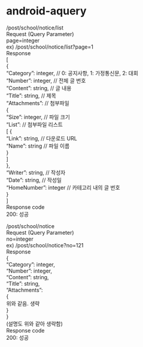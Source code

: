 # android-aquery

/post/school/notice/list  
Request (Query Parameter)  
page=integer  
ex) /post/school/notice/list?page=1  
Response  
[  
{  
  “Category”: integer,		// 0: 공지사항, 1: 가정통신문, 2: 대회  
  “Number”: integer,		// 전체 글 번호  
  “Content”: string,		// 글 내용  
  “Title”: string,		// 제목  
  “Attachments”:		// 첨부파일  
  {  
    “Size”: integer,		// 파일 크기  
      “List”:			// 첨부파일 리스트  
      [ 
        {  
          “Link”: string,		// 다운로드 URL  
          “Name”: string		// 파일 이름  
        }  
      ]  
},  
    “Writer”: string,		// 작성자  
    “Date”: string,		// 작성일  
    “HomeNumber”: integer	// 카테고리 내의 글 번호  
}  
]  
Response code  
200: 성공  
  
/post/school/notice  
Request (Query Parameter)  
no=integer  
ex) /post/school/notice?no=121   
Response    
{  
“Category”: integer,  
“Number”: integer,  
“Content”: string,  
“Title”: string,  
“Attachments”:  
{  
  위와 같음. 생략  
}  
}  
(설명도 위와 같아 생략함)  
Response code  
200: 성공  
